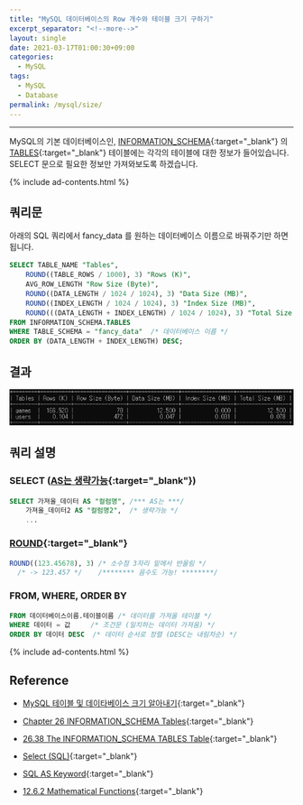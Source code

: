 ```yaml
---
title: "MySQL 데이터베이스의 Row 개수와 테이블 크기 구하기"
excerpt_separator: "<!--more-->"
layout: single
date: 2021-03-17T01:00:30+09:00
categories:
  - MySQL
tags:
  - MySQL
  - Database
permalink: /mysql/size/
---
```

---
MySQL의 기본 데이터베이스인, [INFORMATION_SCHEMA](https://dev.mysql.com/doc/refman/8.0/en/information-schema.html){:target="_blank"} 의 [TABLES](https://dev.mysql.com/doc/refman/8.0/en/information-schema-tables-table.html){:target="_blank"} 테이블에는 각각의 테이블에 대한 정보가 들어있습니다. SELECT 문으로 필요한 정보만 가져와보도록 하겠습니다.
<!--more-->

{% include ad-contents.html %}

## 쿼리문
아래의 SQL 쿼리에서 fancy_data 를 원하는 데이터베이스 이름으로 바꿔주기만 하면 됩니다.
```sql
SELECT TABLE_NAME "Tables",
    ROUND((TABLE_ROWS / 1000), 3) "Rows (K)",
    AVG_ROW_LENGTH "Row Size (Byte)",
    ROUND((DATA_LENGTH / 1024 / 1024), 3) "Data Size (MB)",
    ROUND((INDEX_LENGTH / 1024 / 1024), 3) "Index Size (MB)",
    ROUND(((DATA_LENGTH + INDEX_LENGTH) / 1024 / 1024), 3) "Total Size (MB)"
FROM INFORMATION_SCHEMA.TABLES
WHERE TABLE_SCHEMA = "fancy_data"  /* 데이터베이스 이름 */
ORDER BY (DATA_LENGTH + INDEX_LENGTH) DESC;
```

## 결과
![Result](/assets/post-images/mysql-size/result.png)

## 쿼리 설명

### SELECT ([AS는 생략가능](https://ko.wikipedia.org/wiki/Select_(SQL)){:target="_blank"})
```sql
SELECT 가져올_데이터 AS "컬럼명", /*** AS는 ***/
    가져올_데이터2 AS "컬럼명2",  /* 생략가능 */
    ...
```
### [ROUND](https://dev.mysql.com/doc/refman/8.0/en/mathematical-functions.html#function_round){:target="_blank"}
```sql
ROUND((123.45678), 3) /* 소수점 3자리 밑에서 반올림 */
  /* -> 123.457 */    /******** 음수도 가능! ********/
```

### FROM, WHERE, ORDER BY
```sql
FROM 데이터베이스이름.테이블이름 /* 데이터를 가져올 테이블 */
WHERE 데이터 = 값     /* 조건문 (일치하는 데이터 가져옴) */
ORDER BY 데이터 DESC  /* 데이터 순서로 정렬 (DESC는 내림차순) */
```

{% include ad-contents.html %}

## Reference
* [MySQL 테이블 및 데이타베이스 크기 알아내기](https://www.lesstif.com/dbms/mysql-17105786.html){:target="_blank"}

* [Chapter 26 INFORMATION_SCHEMA Tables](https://dev.mysql.com/doc/refman/8.0/en/information-schema.html){:target="_blank"}

* [26.38 The INFORMATION_SCHEMA TABLES Table](https://dev.mysql.com/doc/refman/8.0/en/information-schema-tables-table.html){:target="_blank"}

* [Select (SQL)](https://ko.wikipedia.org/wiki/Select_(SQL)){:target="_blank"}

* [SQL AS Keyword](https://www.w3schools.com/sql/sql_ref_as.asp){:target="_blank"}

* [12.6.2 Mathematical Functions](https://dev.mysql.com/doc/refman/8.0/en/mathematical-functions.html){:target="_blank"}